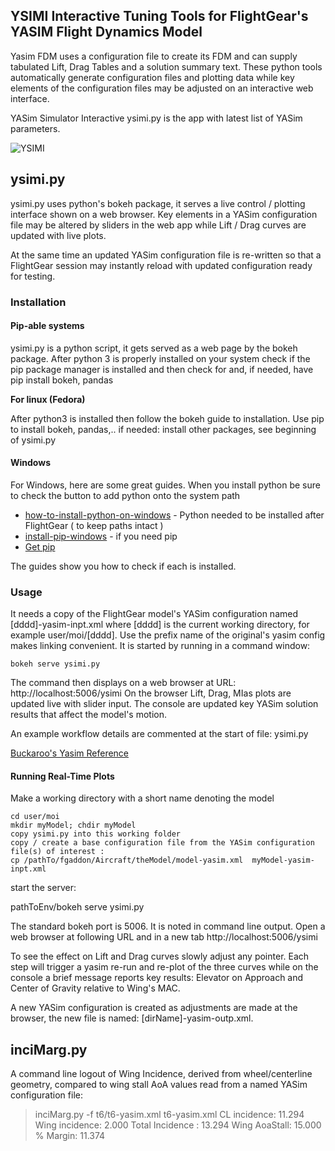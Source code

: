 ## YSIMI  Interactive Tuning Tools for FlightGear's YASIM Flight Dynamics Model

Yasim FDM uses a configuration file to create its FDM and can supply tabulated Lift, Drag Tables and a solution summary text. These python tools automatically
generate configuration files and plotting data while key elements of the configuration files may be adjusted on an interactive web interface.

YASim Simulator Interactive  ysimi.py is the app with latest list of YASim parameters.

![YSIMI](ysimi-scrn.png)

## ysimi.py

ysimi.py uses python's bokeh package, it serves a live control / plotting interface shown on a web browser.  Key elements in a YASim configuration file may be altered by sliders in the web app while Lift / Drag curves are updated with live plots.

At the same time an updated YASim configuration file is re-written so that a FlightGear session  may instantly reload with updated configuration ready for testing.

### Installation

#### Pip-able systems

ysimi.py is a python script, it gets served as a web page by the bokeh package. After python 3 is properly installed on your system check if the pip package manager is installed and then check for and, if needed, have pip install bokeh, pandas

**For linux (Fedora)**

After  python3 is installed then follow the bokeh guide to installation. Use pip to install bokeh, pandas,.. if needed: install other packages, see beginning of ysimi.py    


#### Windows

For Windows, here are some great guides.
When you install python be sure to check the button to add python onto the system path

  * [how-to-install-python-on-windows](https://www.liquidweb.com/kb/how-to-install-python-on-windows/) -  Python needed to be installed after FlightGear ( to keep paths intact )
  * [install-pip-windows](https://www.liquidweb.com/kb/install-pip-windows/) - if you need pip
  * [Get pip](https://bootstrap.pypa.io/get-pip.py)

The guides show you how to check if each is installed.


### Usage

It needs a copy of the FlightGear model's YASim configuration named [dddd]-yasim-inpt.xml where [dddd] is the current working directory,
for example user/moi/[dddd].  Use the prefix name of the original's yasim config makes linking convenient. 
It is started by running in a command window:

    bokeh serve ysimi.py

The command then displays on a web browser at URL:  http://localhost:5006/ysimi
On the browser Lift, Drag, MIas plots are updated live with slider input. The console are updated key YASim solution results that affect the model's motion.     

An example workflow details are commented at the start of file: ysimi.py

[Buckaroo's Yasim Reference](https://buckarooshangar.com/flightgear/yasimtut.html)

#### Running Real-Time Plots

Make a working directory with a short name denoting the model

    cd user/moi
    mkdir myModel; chdir myModel
    copy ysimi.py into this working folder
    copy / create a base configuration file from the YASim configuration file(s) of interest :
    cp /pathTo/fgaddon/Aircraft/theModel/model-yasim.xml  myModel-yasim-inpt.xml

start the server:

  pathToEnv/bokeh serve ysimi.py

The standard bokeh port is 5006. It is noted in command line output. Open a web browser at following URL and in a new tab http://localhost:5006/ysimi

To see the effect on Lift and Drag curves slowly adjust any pointer. Each step will trigger a yasim re-run and re-plot of the three curves while on the console a brief message
reports key results: Elevator on Approach  and  Center of Gravity relative to Wing's MAC.

A new YASim configuration is created as adjustments are made at the browser,  the new file is named: [dirName]-yasim-outp.xml.   

## inciMarg.py

A command line logout of Wing Incidence, derived from wheel/centerline geometry, compared to wing stall AoA values read from a named YASim configuration file:

> inciMarg.py -f t6/t6-yasim.xml
 t6-yasim.xml   CL incidence: 11.294  Wing incidence: 2.000  Total Incidence : 13.294    Wing AoaStall: 15.000   % Margin: 11.374
